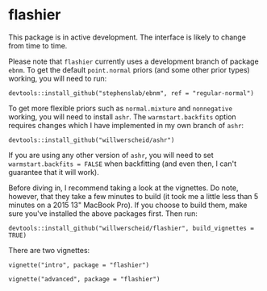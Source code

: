 # flashier

This package is in active development. The interface is likely to change from time to time.

Please note that `flashier` currently uses a development branch of package `ebnm`. To get the default `point.normal` priors (and some other prior types) working, you will need to run:

```devtools::install_github("stephenslab/ebnm", ref = "regular-normal")```

To get more flexible priors such as `normal.mixture` and `nonnegative` working, you will need to install `ashr`. The `warmstart.backfits` option requires changes which I have implemented in my own branch of `ashr`:

```devtools::install_github("willwerscheid/ashr")```

If you are using any other version of `ashr`, you will need to set `warmstart.backfits = FALSE` when backfitting (and even then, I can't guarantee that it will work).

Before diving in, I recommend taking a look at the vignettes. Do note, however, that they take a few minutes to build (it took me a little less than 5 minutes on a 2015 13" MacBook Pro). If you choose to build them, make sure you've installed the above packages first. Then run:

```devtools::install_github("willwerscheid/flashier", build_vignettes = TRUE)```

There are two vignettes:

```vignette("intro", package = "flashier")```

```vignette("advanced", package = "flashier")```
